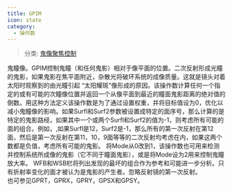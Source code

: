 ```yaml
---
title: GPIM
icon: state
category:
  - 操作数
---
```


> 分类: [鬼像聚焦控制](/hb/operands/131/886/  "Zemax 操作数 鬼像聚焦控制")

鬼瞳像。GPIM控制鬼瞳（和任何鬼影）相对于像平面的位置。二次反射形成光瞳的鬼影，如果鬼影在焦平面附近，杂散光将破环系统的成像质量。这就是镜头对着太阳时观察到的由光瞳引起 “太阳耀斑”像形成的原因。该操作数计算任何一个指定的或有可能的次瞳像位置并返回一个从像平面到最近的瞳面鬼影距离的绝对值的倒数。用这种方法定义该操作数是为了通过设置权重，并将目标值设为0，优化以减小鬼瞳像的影响。如果Surfl和Surf2参数被设置成特定的面序号，那么计算的是特定的鬼影路经，如果其中一个或两个Surfl和Surf2的值为-1，则考虑所有可能的面的组合。例如，,如果Surfl是12，Surf2是-1，那么所有的第一次反射在第12面，然后是第一次反射在第11，10，9面等等的二次反射均考虑在内，如果这两个数都是负值，考虑所有可能的鬼影。 
将Mode从0改到1，该操作数也可用来检测并控制系统所成像的鬼影（它不同于瞳面鬼影），或是将Mode设为2用来控制鬼瞳放大率。 
WFB和WSB栏将列出发现的最坏的组合作为参考和可能进一步分析。只有折射率变化的面才被认为是鬼影的产生者。忽略反射镜的第一次反射。  
也可参见GPRT，GPRX，GPRY，GPSX和GPSY。
